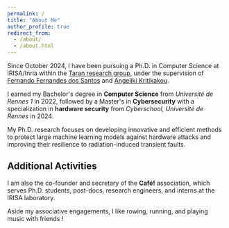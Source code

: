 ```yaml
---
permalink: /
title: "About Me"
author_profile: true
redirect_from: 
  - /about/
  - /about.html
---
```


Since October 2024, I have been pursuing a Ph.D. in Computer Science at IRISA/Inria within the [Taran research group](https://team.inria.fr/taran/), under the supervision of [Fernando Fernandes dos Santos](https://fernandofernandesantos.github.io/) and [Angeliki Kritikakou](https://sites.google.com/site/angelikikritikakou/).

I earned my Bachelor's degree in **Computer Science** from *Université de Rennes 1* in 2022, followed by a Master's in **Cybersecurity** with a specialization in **hardware security** from *Cyberschool, Université de Rennes* in 2024.

My Ph.D. research focuses on developing innovative and efficient methods to protect large machine learning models against hardware attacks and improving their resilience to radiation-induced transient faults.

## Additional Activities

I am also the co-founder and secretary of the **Café!** association, which serves Ph.D. students, post-docs, research engineers, and interns at the IRISA laboratory.

Aside my associative engagements, I like rowing, running, and playing music with friends !